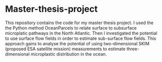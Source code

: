 # Master-thesis-project
This repository contains the code for my master thesis project. I used the the Python method OceanParcels to relate surface to subsurface microplatic pathways in the North Atlantic. Then I investigated the potential to use surface flow fields in order to estimate sub-surface flow fields. This approach gains to analyse the potential of using two-dimensional SKIM (proposed ESA satellite mission) measurements to estimate three-dimensional microplastic distribution in the ocean.
